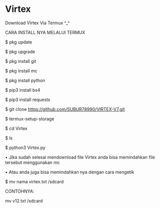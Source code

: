 # Virtex
Download Virtex Via Termux ^_^

CARA INSTALL NYA MELALUI TERMUX


$ pkg update

$ pkg upgrade

$ pkg install git

$ pkg install mc

$ pkg install python

$ pip3 install bs4

$ pip3 install requests

$ git clone https://github.com/SUBUR78990/VIRTEX-V7.git

$ termux-setup-storage

$ cd Virtex

$ ls
 
$ python3 Virtex.py

• Jika sudah selesai mendownload file Virtex anda bisa memindahkan file tersebut menggunakan mc

• Atau anda juga bisa memindahkan nya dengan cara mengetik

$ mv nama virtex.txt /sdcard

CONTOHNYA:

mv v12.txt /sdcard

